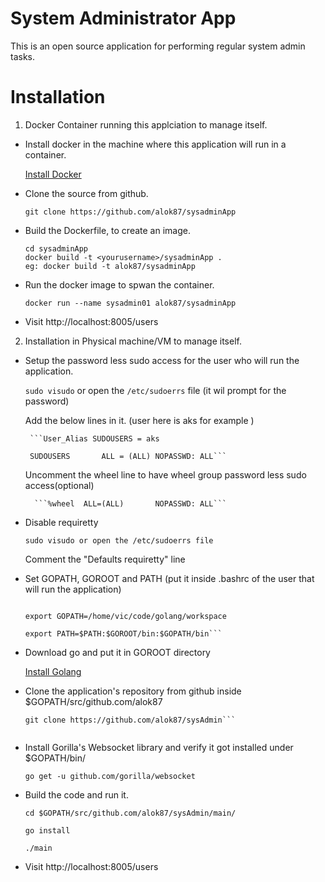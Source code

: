 System Administrator App
=========================
This is an open source application for performing regular system admin tasks.

Installation
=============
1. Docker Container running this applciation to manage itself. 
 
 * Install docker in the machine where this application will run in a container.
 
   	[Install Docker](https://docs.docker.com/installation/)

 * Clone the source from github.

   	```git clone https://github.com/alok87/sysadminApp```

 * Build the Dockerfile, to create an image.
 	```
   	cd sysadminApp
   	docker build -t <yourusername>/sysadminApp .
   	eg: docker build -t alok87/sysadminApp
	```
 * Run the docker image to spwan the container.
   
	```docker run --name sysadmin01 alok87/sysadminApp```
 
 * Visit http://localhost:8005/users
 

2. Installation in Physical machine/VM to manage itself.

 * Setup the password less sudo access for the user who will run the application. 
 
   	```sudo visudo```	or open the ```/etc/sudoerrs``` file (it wil prompt for the password)

   	Add the below lines in it. (user here is aks for example )
   	
		```User_Alias SUDOUSERS = aks
		
		SUDOUSERS       ALL = (ALL) NOPASSWD: ALL```

	Uncomment the wheel line to have wheel group password less sudo access(optional)

		 ```%wheel  ALL=(ALL)       NOPASSWD: ALL```

 
 * Disable requiretty 
 
   	```sudo visudo or open the /etc/sudoerrs file```
   	
	Comment the "Defaults requiretty" line

 * Set GOPATH, GOROOT and PATH (put it inside .bashrc of the user that will run the application)

	```export GOROOT=/home/vic/code/golang/go

	export GOPATH=/home/vic/code/golang/workspace

	export PATH=$PATH:$GOROOT/bin:$GOPATH/bin```	

* Download go and put it in GOROOT directory
	
	[Install Golang](https://golang.org/doc/install)

 * Clone the application's repository from github inside $GOPATH/src/github.com/alok87
 
	```mkdir -p $GOPATH/src/github.com/alok87
	git clone https://github.com/alok87/sysAdmin```


 * Install Gorilla's Websocket library and verify it got installed under $GOPATH/bin/ 
  
 	```go get -u github.com/gorilla/websocket```
  
 * Build the code and run it.
 
	 ```
	cd $GOPATH/src/github.com/alok87/sysAdmin/main/
  	
	go install
   
	./main
	```
	
 * Visit http://localhost:8005/users
